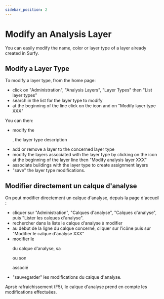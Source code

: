 ```yaml
---
sidebar_position: 2
---
```

# Modify an Analysis Layer

You can easily modify the name, color or layer type of a layer already created in Surfy.

## Modify a Layer Type

To modify a layer type, from the home page:

-   click on "Administration", "Analysis Layers", "Layer Types" then "List layer types"
-   search in the list for the layer type to modify
-   at the beginning of the line click on the icon and on "Modify layer type XXX"

You can then:

-   modify the <P code="dimensionType:name" />, the layer type description
-   add or remove a layer to the concerned layer type
-   modify the layers associated with the layer type by clicking on the icon at the beginning of the layer line then "Modify analysis layer XXX"
-   associate buildings with the layer type to create assignment layers
-   "save" the layer type modifications.

## Modifier directement un calque d'analyse

On peut modifier directement un calque d'analyse, depuis la page d'accueil :

-   cliquer sur "Administration", "Calques d'analyse", "Calques d'analyse", puis "Lister les calques d'analyse".
-   rechercher dans la liste le calque d'analyse à modifier
-   au début de la ligne du calque concerné, cliquer sur l'icône puis sur "Modifier le calque d'analyse XXX"
-   modifier le <P code="dimension:name" /> du calque d'analyse, sa <P code="dimension:color" /> ou son <P code="dimension:dimensionType" /> associé
-   "sauvegarder" les modifications du calque d'analyse.

Aprsè rafraichissement (F5), le calque d'analyse prend en compte les modifications effectuées.